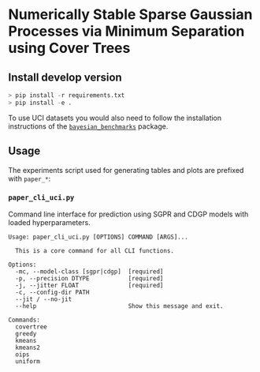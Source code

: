 # Numerically Stable Sparse Gaussian Processes via Minimum Separation using Cover Trees

## Install develop version


```python
> pip install -r requirements.txt
> pip install -e .
```

To use UCI datasets you would also need to follow the installation instructions of the [`bayesian_benchmarks`](https://github.com/hughsalimbeni/bayesian_benchmarks) package.

## Usage

The experiments script used for generating tables and plots are prefixed with `paper_*`:

### `paper_cli_uci.py`

Command line interface for prediction using SGPR and CDGP models with loaded hyperparameters.

```
Usage: paper_cli_uci.py [OPTIONS] COMMAND [ARGS]...

  This is a core command for all CLI functions.

Options:
  -mc, --model-class [sgpr|cdgp]  [required]
  -p, --precision DTYPE           [required]
  -j, --jitter FLOAT              [required]
  -c, --config-dir PATH
  --jit / --no-jit
  --help                          Show this message and exit.

Commands:
  covertree
  greedy
  kmeans
  kmeans2
  oips
  uniform
```